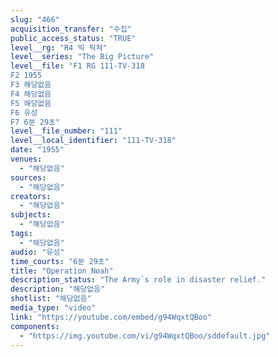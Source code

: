 ```yaml
---
slug: "466"
acquisition_transfer: "수집"
public_access_status: "TRUE"
level__rg: "R4 빅 픽쳐"
level__series: "The Big Picture"
level__file: "F1 RG 111-TV-318
F2 1955
F3 해당없음
F4 해당없음
F5 해당없음
F6 유성
F7 6분 29초"
level__file_number: "111"
level__local_identifier: "111-TV-318"
date: "1955"
venues: 
  - "해당없음"
sources: 
  - "해당없음"
creators: 
  - "해당없음"
subjects: 
  - "해당없음"
tags: 
  - "해당없음"
audio: "유성"
time_courts: "6분 29초"
title: "Operation Noah"
description_status: "The Army`s role in disaster relief."
description: "해당없음"
shotlist: "해당없음"
media_type: "video"
link: "https://youtube.com/embed/g94WqxtQBoo"
components: 
  - "https://img.youtube.com/vi/g94WqxtQBoo/sddefault.jpg"
---
```

